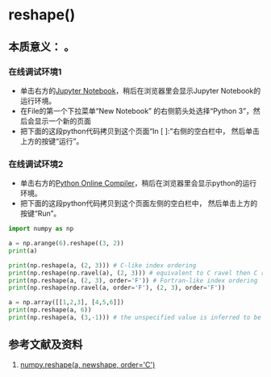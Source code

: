 # reshape()

## 本质意义： 。

### 在线调试环境1

- 单击右方的[Jupyter Notebook](https://mybinder.org/v2/gh/ipython/ipython-in-depth/master?filepath=binder/Index.ipynb)，稍后在浏览器里会显示Jupyter Notebook的运行环境。
- 在File的第一个下拉菜单“New Notebook” 的右侧箭头处选择“Python 3”，然后会显示一个新的页面
- 把下面的这段python代码拷贝到这个页面“In [ ]:”右侧的空白栏中， 然后单击上方的按键“运行”。

### 在线调试环境2

- 单击右方的[Python Online Compiler](https://trinket.io/python3/a5bd54189b)，稍后在浏览器里会显示python的运行环境。
- 把下面的这段python代码拷贝到这个页面左侧的空白栏中， 然后单击上方的按键“Run”。

```python
import numpy as np

a = np.arange(6).reshape((3, 2))
print(a)

print(np.reshape(a, (2, 3))) # C-like index ordering	
print(np.reshape(np.ravel(a), (2, 3))) # equivalent to C ravel then C reshape
print(np.reshape(a, (2, 3), order='F')) # Fortran-like index ordering
print(np.reshape(np.ravel(a, order='F'), (2, 3), order='F'))

a = np.array([[1,2,3], [4,5,6]])
print(np.reshape(a, 6))
print(np.reshape(a, (3,-1))) # the unspecified value is inferred to be 2
```

## 参考文献及资料

1. [numpy.reshape(a, newshape, order='C')](https://numpy.org/doc/stable/reference/generated/numpy.reshape.html#numpy.reshape)


